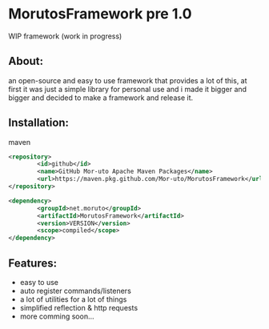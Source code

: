 # MorutosFramework pre 1.0
WIP framework (work in progress)

## About:
an open-source and easy to use framework that provides a lot of this, at first it was just a simple library for personal use and i made it bigger and bigger and decided to make a framework and release it.

## Installation:
maven
```xml
<repository>
        <id>github</id>
        <name>GitHub Mor-uto Apache Maven Packages</name>
        <url>https://maven.pkg.github.com/Mor-uto/MorutosFramework</url>
</repository>

<dependency>
        <groupId>net.moruto</groupId>
        <artifactId>MorutosFramework</artifactId>
        <version>VERSION</version>
        <scope>compiled</scope>
</dependency>
```

## Features:
- easy to use
- auto register commands/listeners
- a lot of utilities for a lot of things
- simplified reflection & http requests
- more comming soon...
